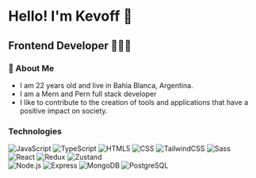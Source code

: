 # Hello! I'm Kevoff 👋

## Frontend Developer  👨🏻‍💻


### 🚀 About Me
- I am 22 years old and live in Bahia Blanca, Argentina.
- I am a Mern and Pern full stack developer
- I like to contribute to the creation of tools and applications that have a positive impact on society.

### Technologies
  ![JavaScript](https://img.shields.io/badge/-JavaScript-333333?styles-flat&logo=javascript)
  ![TypeScript](https://img.shields.io/badge/-TypeScript-333333?styles-flat&logo=typescript)
  ![HTML5](https://img.shields.io/badge/-HTML5-333333?styles-flat&logo=HTML5)
  ![CSS](https://img.shields.io/badge/-CSS-333333?styles-flat&logo=CSS3&logoColor=1572B6)
  ![TailwindCSS](https://img.shields.io/badge/-TailwindCSS-333333?styles-flat&logo=TailwindCSS)
  ![Sass](https://img.shields.io/badge/-SCSS-333333?styles-flat&logo=Sass)
  ![React](https://img.shields.io/badge/-React-333333?styles-flat&logo=React)
  ![Redux](https://img.shields.io/badge/-Redux-333333?styles-flat&logo=Redux)
  ![Zustand](https://img.shields.io/badge/-Zustand-333333?styles-flat&logo=Zustand)
  <br/>
  ![Node.js](https://img.shields.io/badge/-Node.js-333333?styles-flat&logo=Node.js)
  ![Express](https://img.shields.io/badge/-Express-333333?styles-flat&logo=Express)
  ![MongoDB](https://img.shields.io/badge/-MongoDB-333333?styles-flat&logo=MongoDB)
  ![PostgreSQL](https://img.shields.io/badge/-PostgreSQL-333333?styles-flat&logo=PostgreSQL)
